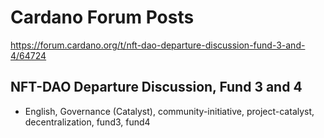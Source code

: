 # Cardano Forum Posts

https://forum.cardano.org/t/nft-dao-departure-discussion-fund-3-and-4/64724

## NFT-DAO Departure Discussion, Fund 3 and 4
- English, Governance (Catalyst), community-initiative, project-catalyst, decentralization, fund3, fund4


